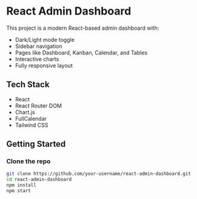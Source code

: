 # React Admin Dashboard

This project is a modern React-based admin dashboard with:

- Dark/Light mode toggle
- Sidebar navigation
- Pages like Dashboard, Kanban, Calendar, and Tables
- Interactive charts
- Fully responsive layout

## Tech Stack

- React
- React Router DOM
- Chart.js
- FullCalendar
- Tailwind CSS

## Getting Started

### Clone the repo

```bash
git clone https://github.com/your-username/react-admin-dashboard.git
cd react-admin-dashboard
npm install
npm start
